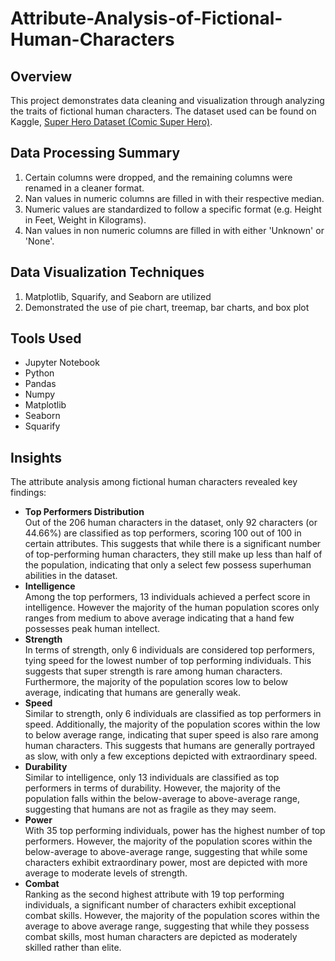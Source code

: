 # Attribute-Analysis-of-Fictional-Human-Characters
## Overview
This project demonstrates data cleaning and visualization through analyzing the traits of fictional human characters. The dataset used can be found on Kaggle, [Super Hero Dataset (Comic Super Hero)](https://www.kaggle.com/datasets/aakashverma8900/superhero-api-dataset).

## Data Processing Summary
  1. Certain columns were dropped, and the remaining columns were renamed in a cleaner format.
  2. Nan values in numeric columns are filled in with their respective median.
  3. Numeric values are standardized to follow a specific format (e.g. Height in Feet, Weight in Kilograms).
  4. Nan values in non numeric columns are filled in with either 'Unknown' or 'None'.
     
## Data Visualization Techniques
  1. Matplotlib, Squarify, and Seaborn are utilized
  2. Demonstrated the use of pie chart, treemap, bar charts, and box plot

## Tools Used
  * Jupyter Notebook
  * Python
  * Pandas
  * Numpy
  * Matplotlib
  * Seaborn
  * Squarify

## Insights
The attribute analysis among fictional human characters revealed key findings:
  * **Top Performers Distribution**\
    Out of the 206 human characters in the dataset, only 92 characters (or 44.66%) are classified as top performers, scoring 100 out of 100 in certain attributes. This suggests that while there is a significant number of top-performing human
    characters, they still make up less than half of the population, indicating that only a select few possess superhuman abilities in the dataset.
  * **Intelligence**\
    Among the top performers, 13 individuals achieved a perfect score in intelligence. However the majority of the human population scores only ranges from medium to above average indicating that a hand few possesses peak human intellect.
  * **Strength**\
    In terms of strength, only 6 individuals are considered top performers, tying speed for the lowest number of top performing individuals. This suggests that super strength is rare among human characters. Furthermore, the majority of the
    population scores low to below average, indicating that humans are generally weak.
  * **Speed**\
    Similar to strength, only 6 individuals are classified as top performers in speed. Additionally, the majority of the population scores within the low to below average range, indicating that super speed is also rare among human characters.
    This suggests that humans are generally portrayed as slow, with only a few exceptions depicted with extraordinary speed.
  * **Durability**\
    Similar to intelligence, only 13 individuals are classified as top performers in terms of durability. However, the majority of the population falls within the below-average to above-average range, suggesting that humans are not as fragile as
    they may seem.
  * **Power**\
    With 35 top performing individuals, power has the highest number of top performers. However, the majority of the population scores within the below-average to above-average range, suggesting that while some
    characters exhibit extraordinary power, most are depicted with more average to moderate levels of strength.
  * **Combat**\
    Ranking as the second highest attribute with 19 top performing individuals, a significant number of characters exhibit exceptional combat skills. However, the majority of the population scores within the average to above average range,
    suggesting that while they possess combat skills, most human characters are depicted as moderately skilled rather than elite.




